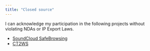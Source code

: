 ```yaml
---
title: "Closed source"
---
```


I can acknowledge my participation in the following projects without violating NDAs or IP Export Laws.

* [SoundCloud SafeBrowsing](http://policyandsafety.help.soundcloud.com/customer/portal/articles/2294536-unsafe-links-on-soundcloud)
* [CT2WS](https://en.wikipedia.org/wiki/Cognitive_Technology_Threat_Warning_System)

